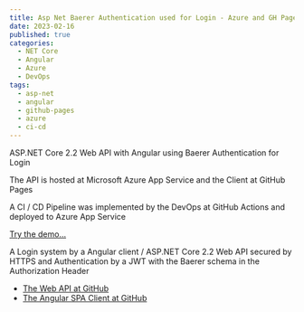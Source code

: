 ```yaml
---
title: Asp Net Baerer Authentication used for Login - Azure and GH Pages 
date: 2023-02-16
published: true
categories:
  - NET Core
  - Angular
  - Azure
  - DevOps  
tags:
  - asp-net
  - angular
  - github-pages
  - azure
  - ci-cd
---
```



ASP.NET Core 2.2 Web API with Angular using Baerer Authentication for Login

The API is hosted at Microsoft Azure App Service and the Client at GitHub Pages

A CI / CD Pipeline was implemented by the DevOps at GitHub Actions and deployed to Azure App Service

<a href="https://persteenolsen.github.io/angular-jwt-auth-gh-pages-client/" target="_blank" title="Baerer Authentication">Try the demo...</a>

<p>A Login system by a Angular client / ASP.NET Core 2.2 Web API secured by HTTPS and Authentication by a JWT with the Baerer schema in the Authorization Header</p>

<ul>
<li><a href="https://github.com/persteenolsen/aspnet-core-jwt-auth-azure-api" target="_blank">The Web API at GitHub</a></li>
<li><a href="https://github.com/persteenolsen/angular-jwt-auth-gh-pages-client" target="_blank">The Angular SPA Client at GitHub</a></li>
</ul>
